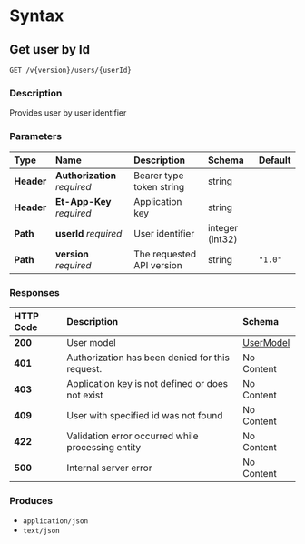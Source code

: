 # Syntax

## Get user by Id

```text
GET /v{version}/users/{userId}
```

### Description

Provides user by user identifier

### Parameters

| Type | Name | Description | Schema | Default |
| :--- | :--- | :--- | :--- | :--- |
| **Header** | **Authorization**   _required_ | Bearer type token string | string |  |
| **Header** | **Et-App-Key**   _required_ | Application key | string |  |
| **Path** | **userId**   _required_ | User identifier | integer \(int32\) |  |
| **Path** | **version**   _required_ | The requested API version | string | `"1.0"` |

### Responses

| HTTP Code | Description | Schema |
| :--- | :--- | :--- |
| **200** | User model | [UserModel](../../definitions.md#usermodel) |
| **401** | Authorization has been denied for this request. | No Content |
| **403** | Application key is not defined or does not exist | No Content |
| **409** | User with specified id was not found | No Content |
| **422** | Validation error occurred while processing entity | No Content |
| **500** | Internal server error | No Content |

### Produces

* `application/json`
* `text/json`

